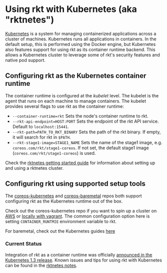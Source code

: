 # Using rkt with Kubernetes (aka "rktnetes")

[Kubernetes](http://kubernetes.io) is a system for managing containerized applications across a cluster of machines.
Kubernetes runs all applications in containers.
In the default setup, this is performed using the Docker engine, but Kubernetes also features support for using rkt as its container runtime backend.
This allows a Kubernetes cluster to leverage some of rkt's security features and native pod support.

## Configuring rkt as the Kubernetes container runtime

The container runtime is configured at the _kubelet_ level.
The kubelet is the agent that runs on each machine to manage containers.
The kubelet provides several flags to use rkt as the container runtime:

- `--container-runtime=rkt` Sets the node's container runtime to rkt.
- `--rkt-api-endpoint=HOST:PORT` Sets the endpoint of the rkt API service. Default to `localhost:15441`.
- `--rkt-path=PATH_TO_RKT_BINARY` Sets the path of the rkt binary. If empty, it will search for rkt in `$PATH`.
- `--rkt-stage1-image=STAGE1_NAME` Sets the name of the stage1 image, e.g. `coreos.com/rkt/stage1-coreos`. If not set, the default stage1 image (`coreos.com/rkt/stage1-coreos`) is used.

Check the [rktnetes getting started guide](http://kubernetes.io/docs/getting-started-guides/rkt/) for information about setting up and using a rktnetes cluster.

## Configuring rkt using supported setup tools
The [coreos-kubernetes](https://github.com/coreos/coreos-kubernetes) and [coreos-baremetal](https://github.com/coreos/coreos-baremetal) repos both support configuring rkt as the Kubernetes runtime out of the box. 

Check out the coreos-kubernetes repo if you want to spin up a cluster on [AWS](https://coreos.com/kubernetes/docs/latest/kubernetes-on-aws.html) or [locally with vagrant](https://coreos.com/kubernetes/docs/latest/kubernetes-on-vagrant-single.html). The common configuration option here is setting `CONTAINER_RUNTMIE` environment variable to rkt. 

For baremetal, check out the Kubernetes guides [here](https://github.com/coreos/coreos-baremetal/blob/master/Documentation/kubernetes.md)

### Current Status

Integration of rkt as a container runtime was officially [announced in the Kubernetes 1.3 release](http://blog.kubernetes.io/2016/07/rktnetes-brings-rkt-container-engine-to-Kubernetes.html).
Known issues and tips for using rkt with Kubernetes can be found in the [rktnetes notes](http://kubernetes.io/docs/getting-started-guides/rkt/notes/).
